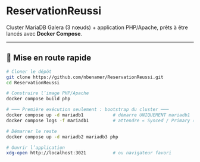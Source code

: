 # ReservationReussi

Cluster MariaDB Galera (3 nœuds) + application PHP/Apache, prêts à être lancés avec **Docker Compose**.

---

## 🚀 Mise en route rapide

```bash
# Cloner le dépôt
git clone https://github.com/nbenamer/ReservationReussi.git
cd ReservationReussi

# Construire l’image PHP/Apache
docker compose build php

# ─── Première exécution seulement : bootstrap du cluster ───
docker compose up -d mariadb1           # démarre UNIQUEMENT mariadb1
docker compose logs -f mariadb1         # attendre « Synced / Primary »

# Démarrer le reste
docker compose up -d mariadb2 mariadb3 php

# Ouvrir l’application
xdg-open http://localhost:3021          # ou navigateur favori
